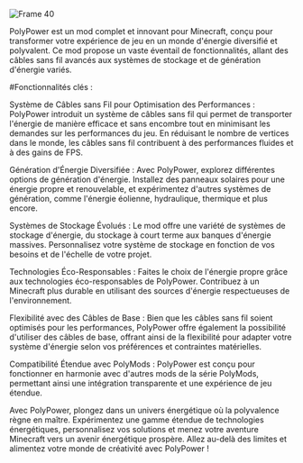 ![Frame 40](https://github.com/Fitarozz/PolyPower/assets/73397407/4367167b-e802-4509-b4f5-1d3df660960d)




PolyPower est un mod complet et innovant pour Minecraft, conçu pour transformer votre expérience de jeu en un monde d'énergie diversifié et polyvalent. Ce mod propose un vaste éventail de fonctionnalités, allant des câbles sans fil avancés aux systèmes de stockage et de génération d'énergie variés.

#Fonctionnalités clés :

Système de Câbles sans Fil pour Optimisation des Performances : PolyPower introduit un système de câbles sans fil qui permet de transporter l'énergie de manière efficace et sans encombre tout en minimisant les demandes sur les performances du jeu. En réduisant le nombre de vertices dans le monde, les câbles sans fil contribuent à des performances fluides et à des gains de FPS.

Génération d'Énergie Diversifiée : Avec PolyPower, explorez différentes options de génération d'énergie. Installez des panneaux solaires pour une énergie propre et renouvelable, et expérimentez d'autres systèmes de génération, comme l'énergie éolienne, hydraulique, thermique et plus encore.

Systèmes de Stockage Évolués : Le mod offre une variété de systèmes de stockage d'énergie, du stockage à court terme aux banques d'énergie massives. Personnalisez votre système de stockage en fonction de vos besoins et de l'échelle de votre projet.

Technologies Éco-Responsables : Faites le choix de l'énergie propre grâce aux technologies éco-responsables de PolyPower. Contribuez à un Minecraft plus durable en utilisant des sources d'énergie respectueuses de l'environnement.

Flexibilité avec des Câbles de Base : Bien que les câbles sans fil soient optimisés pour les performances, PolyPower offre également la possibilité d'utiliser des câbles de base, offrant ainsi de la flexibilité pour adapter votre système d'énergie selon vos préférences et contraintes matérielles.

Compatibilité Étendue avec PolyMods : PolyPower est conçu pour fonctionner en harmonie avec d'autres mods de la série PolyMods, permettant ainsi une intégration transparente et une expérience de jeu étendue.

Avec PolyPower, plongez dans un univers énergétique où la polyvalence règne en maître. Expérimentez une gamme étendue de technologies énergétiques, personnalisez vos solutions et menez votre aventure Minecraft vers un avenir énergétique prospère. Allez au-delà des limites et alimentez votre monde de créativité avec PolyPower !




